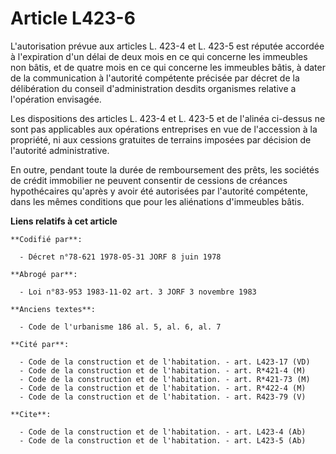 # Article L423-6

L'autorisation prévue aux articles L. 423-4 et L. 423-5 est réputée accordée à l'expiration d'un délai de deux mois en ce qui
concerne les immeubles non bâtis, et de quatre mois en ce qui concerne les immeubles bâtis, à dater de la communication à
l'autorité compétente précisée par décret de la délibération du conseil d'administration desdits organismes relative a
l'opération envisagée.

Les dispositions des articles L. 423-4 et L. 423-5 et de l'alinéa ci-dessus ne sont pas applicables aux opérations
entreprises en vue de l'accession à la propriété, ni aux cessions gratuites de terrains imposées par décision de l'autorité
administrative.

En outre, pendant toute la durée de remboursement des prêts, les sociétés de crédit immobilier ne peuvent consentir de
cessions de créances hypothécaires qu'après y avoir été autorisées par l'autorité compétente, dans les mêmes conditions que
pour les aliénations d'immeubles bâtis.

**Liens relatifs à cet article**

	**Codifié par**:

	  - Décret n°78-621 1978-05-31 JORF 8 juin 1978

	**Abrogé par**:

	  - Loi n°83-953 1983-11-02 art. 3 JORF 3 novembre 1983

	**Anciens textes**:

	  - Code de l'urbanisme 186 al. 5, al. 6, al. 7

	**Cité par**:

	  - Code de la construction et de l'habitation. - art. L423-17 (VD)
	  - Code de la construction et de l'habitation. - art. R*421-4 (M)
	  - Code de la construction et de l'habitation. - art. R*421-73 (M)
	  - Code de la construction et de l'habitation. - art. R*422-4 (M)
	  - Code de la construction et de l'habitation. - art. R423-79 (V)

	**Cite**:

	  - Code de la construction et de l'habitation. - art. L423-4 (Ab)
	  - Code de la construction et de l'habitation. - art. L423-5 (Ab)
